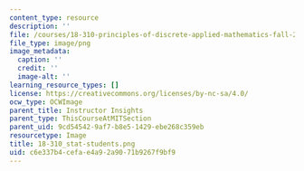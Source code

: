 ```yaml
---
content_type: resource
description: ''
file: /courses/18-310-principles-of-discrete-applied-mathematics-fall-2013/c6e337b4cefae4a92a9071b9267f9bf9_18-310_stat-students.png
file_type: image/png
image_metadata:
  caption: ''
  credit: ''
  image-alt: ''
learning_resource_types: []
license: https://creativecommons.org/licenses/by-nc-sa/4.0/
ocw_type: OCWImage
parent_title: Instructor Insights
parent_type: ThisCourseAtMITSection
parent_uid: 9cd54542-9af7-b8e5-1429-ebe268c359eb
resourcetype: Image
title: 18-310_stat-students.png
uid: c6e337b4-cefa-e4a9-2a90-71b9267f9bf9
---
```


